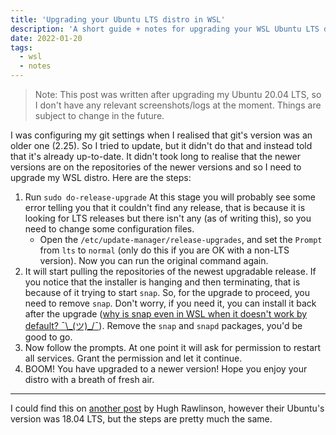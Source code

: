 ```yaml
---
title: 'Upgrading your Ubuntu LTS distro in WSL'
description: 'A short guide + notes for upgrading your WSL Ubuntu LTS distro'
date: 2022-01-20
tags:
  - wsl
  - notes
---
```


> Note: This post was written after upgrading my Ubuntu 20.04 LTS, so I don't have any relevant screenshots/logs at the moment. Things are subject to change in the future.

I was configuring my git settings when I realised that git's version was an older one (2.25). So I tried to update, but it didn't do that and instead told that it's already up-to-date. It didn't took long to realise that the newer versions are on the repositories of the newer versions and so I need to upgrade my WSL distro. Here are the steps:

1. Run `sudo do-release-upgrade`
   At this stage you will probably see some error telling you that it couldn't find any release, that is because it is looking for LTS releases but there isn't any (as of writing this), so you need to change some configuration files.
   - Open the `/etc/update-manager/release-upgrades`, and set the `Prompt` from `lts` to `normal` (only do this if you are OK with a non-LTS version). Now you can run the original command again.
2. It will start pulling the repositories of the newest upgradable release. If you notice that the installer is hanging and then terminating, that is because of it trying to start `snap`. So, for the upgrade to proceed, you need to remove `snap`. Don't worry, if you need it, you can install it back after the upgrade ([why is snap even in WSL when it doesn't work by default? ¯\\\_(ツ)\_/¯](https://discourse.ubuntu.com/t/using-snapd-in-wsl2/12113)). Remove the `snap` and `snapd` packages, you'd be good to go.
3. Now follow the prompts. At one point it will ask for permission to restart all services. Grant the permission and let it continue.
4. BOOM! You have upgraded to a newer version! Hope you enjoy your distro with a breath of fresh air.

---

I could find this on [another post](https://www.hughrawlinson.me/posts/2021/06/04/solved-do-release-upgrade-hangs-in-ubuntu-on-wsl) by Hugh Rawlinson, however their Ubuntu's version was 18.04 LTS, but the steps are pretty much the same.
